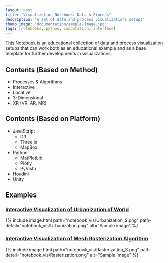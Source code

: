 ```yaml
---
layout: post
title: "Visualization Notebook: Data & Process"
description: "A set of data and process visualizations setups"
thumb_image: "documentation/sample-image.jpg"
tags: [notebooks, python, computation, interface]
---
```


[This Notebook](https://github.com/shervinazadi/Notebook_Visualization) is an educational collection of data and process visualization setups that can work both as an educational example and as a base template for further developments in visualizations.

## Contents (Based on Method)

- Processes & Algorithms
- Interactive
- Locative
- 3-Dimensional
- XR (VR, AR, MR)

## Contents (Based on Platform)

- JavaScript
  - D3
  - Three.js
  - MapBox
- Python
  - MatPlotLib
  - Plotly
  - PyVista
- Houdini
- Unity

## Examples

### [Interactive Visualization of Urbanization of World](https://github.com/shervinazadi/Portfolio_Data_Visualization/blob/master/VIS/PY_Urbanization)

{% include image.html path="notebook_vis/Urbanization_S.png"
                      path-detail="notebook_vis/Urbanization.png"
                      alt="Sample image" %}

### [Interactive Visualization of Mesh Rasterization Algorithm](https://github.com/shervinazadi/Notebook_Visualization/tree/master/VIS/PY_Rasterization)

{% include image.html path="notebook_vis/Rasterization_S.png"
                      path-detail="notebook_vis/Rasterization.png"
                      alt="Sample image" %}
